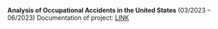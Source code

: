 **Analysis of Occupational Accidents in the United States**
(03/2023 – 06/2023)
Documentation of project: [LINK](https://drive.google.com/drive/u/5/folders/12TzXPmVROuXEit9BLr1KSoM1igeQKIby)
